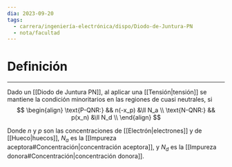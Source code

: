 ```yaml
---
dia: 2023-09-20
tags:
  - carrera/ingeniería-electrónica/dispo/Diodo-de-Juntura-PN
  - nota/facultad
---
```

# Definición
---
Dado un [[Diodo de Juntura PN]], al aplicar una [[Tensión|tensión]] se mantiene la condición minoritarios en las regiones de cuasi neutrales, si 
$$ \begin{align} 
	\text{P-QNR:} && n(-x_p) &\ll N_a \\
	\text{N-QNR:} && p(x_n) &\ll N_d \\
\end{align} $$

Donde $n$ y $p$ son las concentraciones de [[Electrón|electrones]] y de [[Hueco|huecos]], $N_a$ es la [[Impureza aceptora#Concentración|concentración aceptora]], y $N_d$ es la [[Impureza donora#Concentración|concentración donora]].